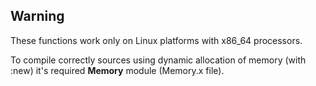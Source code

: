 ## Warning
These functions work only on Linux platforms with x86_64 processors.

To compile correctly sources using dynamic allocation of memory (with :new) it's required **Memory** module (Memory.x file).

